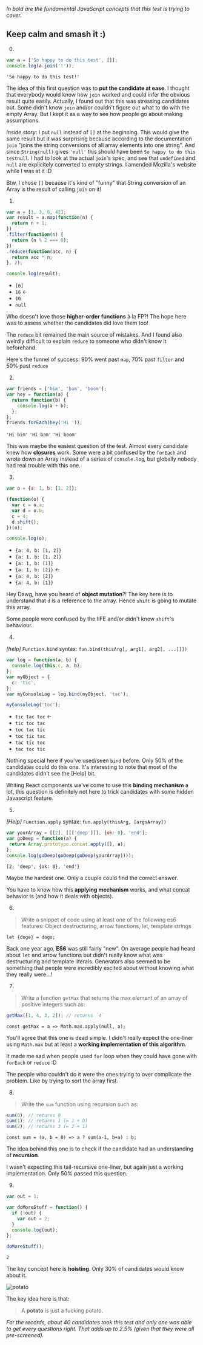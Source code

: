 *In bold are the fundamental JavaScript concepts that this test is trying to cover.*

## Keep calm and smash it :)

0.
```javascript
var a = ['So happy to do this test', []];
console.log(a.join('!'));
```

`'So happy to do this test!'`

The idea of this first question was to **put the candidate at ease**. I thought that everybody would know how `join` worked and could infer the obvious result quite easily.
Actually, I found out that this was stressing candidates out. Some didn't know `join` and/or couldn't figure out what to do with the empty Array. But I kept it as a way to see how people go about making assumptions.

*Inside story*: I put `null` instead of `[]` at the beginning. This would give the same result but it was surprising because according to the documentation `join` "joins the string conversions of all array elements into one string". And since `String(null)` gives `'null'` this should have been `So happy to do this testnull`. I had to look at the actual `join`'s spec, and see that `undefined` and `null` are explicitely converted to empty strings. I amended Mozilla's website while I was at it :D

Btw, I chose `[]` because it's kind of "funny" that String conversion of an Array is the result of calling `join` on it!


1.
```javascript
var a = [1, 3, 6, 42];
var result = a.map(function(n) {
  return n + 1;
})
.filter(function(n) {
  return (n % 2 === 0);
})
.reduce(function(acc, n) {
  return acc * n;
}, 2);

console.log(result);
```
* `[6]`
* `16` <-
* `10`
* `null`

Who doesn't love those **higher-order functions** à la FP?! The hope here was to assess whether the candidates did love them too!

The `reduce` bit remained the main source of mistakes. And I found also weirdly difficult to explain `reduce` to someone who didn't know it beforehand.

Here's the funnel of success:
90% went past `map`,
70% past `filter` and
50% past `reduce`

2.
```javascript
var friends = ['bim', 'bam', 'boom'];
var hey = function(a) {
  return function(b) {
    console.log(a + b);
  };
};
friends.forEach(hey('Hi '));
```

`'Hi bim'`
`'Hi bam'`
`'Hi boom'`

This was maybe the easiest question of the test. Almost every candidate knew how **closures** work. Some were a bit confused by the `forEach` and wrote down an Array instead of a series of `console.log`, but globally nobody had real trouble with this one.

3.
```javascript
var o = {a: 1, b: [1, 2]};

(function(o) {
  var c = o.a;
  var d = o.b;
  c = 4;
  d.shift();
})(o);

console.log(o);
```

* `{a: 4, b: [1, 2]}`
* `{a: 1, b: [1, 2]}`
* `{a: 1, b: [1]}`
* `{a: 1, b: [2]}` <-
* `{a: 4, b: [2]}`
* `{a: 4, b: [1]}`

Hey Dawg, have you heard of **object mutation**?!
The key here is to understand that `d` is a reference to the array. Hence `shift` is going to mutate this array.

Some people were confused by the IIFE and/or didn't know `shift`'s behaviour.

4.
*[help]* `Function.bind` syntax: `fun.bind(thisArg[, arg1[, arg2[, ...]]])`
```javascript
var log = function(a, b) {
  console.log(this.c, a, b);
};
var myObject = {
  c: 'tic',
};
var myConsoleLog = log.bind(myObject, 'tac');

myConsoleLog('toc');
```
* `tic tac toc` <-
* `tic toc tac`
* `toc tac tic`
* `toc tic tac`
* `tac tic toc`
* `tac toc tic`

Nothing special here if you've used/seen `bind` before. Only 50% of the candidates could do this one.
It's interesting to note that most of the candidates didn't see the [Help] bit.

Writing React components we've come to use this **binding mechanism** a lot, this question is definitely not here to trick candidates with some hidden Javascript feature.

5.
*[Help]* `Function.apply` syntax: `fun.apply(thisArg, [argsArray])`
```javascript
var yourArray = [[2], [[['deep']]], {ok: 0}, 'end'];
var goDeep = function(a) {
 return Array.prototype.concat.apply([], a);
};
console.log(goDeep(goDeep(goDeep(yourArray))));
```

`[2, 'deep', {ok: 0}, 'end'}`

Maybe the hardest one. Only a couple could find the correct answer.

You have to know how this **applying mechanism** works, and what concat behavior is (and how it deals with objects).

6.
> Write a snippet of code using at least one of the following es6 features:
Object destructuring, arrow functions, let, template strings

`let {doge} = dogs;`

Back one year ago, **ES6** was still fairly "new". On average people had heard about `let` and arrow functions but didn't really know what was destructuring and template literals.
Generators also seemed to be something that people were incredibly excited about without knowing what they really were...!

7.
> Write a function `getMax` that returns the max element of an array of positive integers such as:
```javascript
getMax([1, 4, 3, 2]); // returns `4`
```

`const getMax = a => Math.max.apply(null, a);`

You'll agree that this one is dead simple. I didn't really expect the one-liner using `Math.max` but at least a **working implementation of this algorithm**.

It made me sad when people used `for` loop when they could have gone with `forEach` or `reduce` :D

The people who couldn't do it were the ones trying to over complicate the problem. Like by trying to sort the array first.

8.
> Write the `sum` function using recursion such as:
```javascript
sum(0); // returns 0
sum(1); // returns 1 (= 1 + 0)
sum(2); // returns 3 (= 2 + 1)
```

`const sum = (a, b = 0) => a ? sum(a-1, b+a) : b;`

The idea behind this one is to check if the candidate had an understanding of **recursion**.

I wasn't expecting this tail-recursive one-liner, but again just a working implementation. Only 50% passed this question.

9.
```javascript
var out = 1;

var doMoreStuff = function() {
  if (!out) {
    var out = 2;
  }
  console.log(out);
};

doMoreStuff();
```

`2`

The key concept here is **hoisting**. Only 30% of candidates would know about it.

![potato](http://cdn.meme.am/instances/500x/61730954.jpg)

The key idea here is that:
> A **potato** is just a fucking potato.

*For the records, about 40 candidates took this test and only one was able to get every questions right. That adds up to 2.5% (given that they were all pre-screened).*
